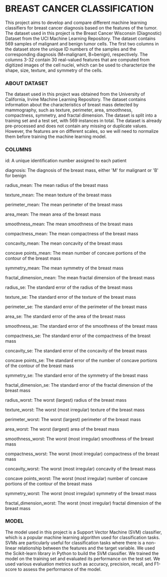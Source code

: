 <h1>BREAST CANCER CLASSIFICATION</h1>
This project aims to develop and compare different machine learning classifiers for breast cancer diagnosis based on the features of the tumor. The dataset used in this project is the Breast Cancer Wisconsin (Diagnostic) Dataset from the UCI Machine Learning Repository. The dataset contains 569 samples of malignant and benign tumor cells. The first two columns in the dataset store the unique ID numbers of the samples and the corresponding diagnosis (M=malignant, B=benign), respectively. The columns 3-32 contain 30 real-valued features that are computed from digitized images of the cell nuclei, which can be used to characterize the shape, size, texture, and symmetry of the cells.
<h3>ABOUT DATASET</h3>
The dataset used in this project was obtained from the University of California, Irvine Machine Learning Repository. The dataset contains information about the characteristics of breast mass detected by mammography, such as texture, perimeter, area, smoothness, compactness, symmetry, and fractal dimension. The dataset is split into a training set and a test set, with 569 instances in total.
The dataset is already pre-processed and does not contain any missing or duplicate values. However, the features are on different scales, so we will need to normalize them before training the machine learning model.
<h3>COLUMNS</h3>
id: A unique identification number assigned to each patient

diagnosis: The diagnosis of the breast mass, either 'M' for malignant or 'B' for benign

radius_mean: The mean radius of the breast mass

texture_mean: The mean texture of the breast mass

perimeter_mean: The mean perimeter of the breast mass

area_mean: The mean area of the breast mass

smoothness_mean: The mean smoothness of the breast mass

compactness_mean: The mean compactness of the breast mass

concavity_mean: The mean concavity of the breast mass

concave points_mean: The mean number of concave portions of the contour of the breast mass

symmetry_mean: The mean symmetry of the breast mass

fractal_dimension_mean: The mean fractal dimension of the breast mass

radius_se: The standard error of the radius of the breast mass

texture_se: The standard error of the texture of the breast mass

perimeter_se: The standard error of the perimeter of the breast mass

area_se: The standard error of the area of the breast mass

smoothness_se: The standard error of the smoothness of the breast mass

compactness_se: The standard error of the compactness of the breast mass

concavity_se: The standard error of the concavity of the breast mass

concave points_se: The standard error of the number of concave portions of the contour of the breast mass

symmetry_se: The standard error of the symmetry of the breast mass

fractal_dimension_se: The standard error of the fractal dimension of the breast mass

radius_worst: The worst (largest) radius of the breast mass

texture_worst: The worst (most irregular) texture of the breast mass

perimeter_worst: The worst (largest) perimeter of the breast mass

area_worst: The worst (largest) area of the breast mass

smoothness_worst: The worst (most irregular) smoothness of the breast mass

compactness_worst: The worst (most irregular) compactness of the breast mass

concavity_worst: The worst (most irregular) concavity of the breast mass

concave points_worst: The worst (most irregular) number of concave portions of the contour of the breast mass

symmetry_worst: The worst (most irregular) symmetry of the breast mass

fractal_dimension_worst: The worst (most irregular) fractal dimension of the breast mass

<h3>MODEL</h3>
The model used in this project is a Support Vector Machine (SVM) classifier, which is a popular machine learning algorithm used for classification tasks. SVMs are particularly useful for classification tasks where there is a non-linear relationship between the features and the target variable.
We used the Scikit-learn library in Python to build the SVM classifier. We trained the model on the training set and evaluated its performance on the test set. We used various evaluation metrics such as accuracy, precision, recall, and F1-score to assess the performance of the model.
